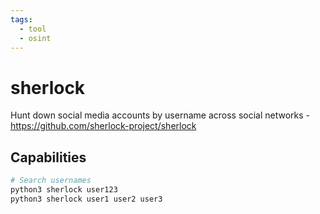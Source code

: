 ```yaml
---
tags:
  - tool
  - osint
---
```

# sherlock

Hunt down social media accounts by username across social networks - https://github.com/sherlock-project/sherlock

## Capabilities

```bash
# Search usernames
python3 sherlock user123
python3 sherlock user1 user2 user3
```
